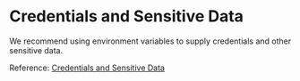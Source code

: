 # Credentials and Sensitive Data

We recommend using environment variables to supply credentials and other sensitive data.

Reference: [Credentials and Sensitive Data](https://developer.hashicorp.com/terraform/language/settings/backends/configuration#credentials-and-sensitive-data)